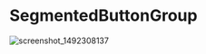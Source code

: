 # SegmentedButtonGroup
![screenshot_1492308137](https://cloud.githubusercontent.com/assets/20631330/25068592/737bfb1a-2236-11e7-8210-caae1d4d76a3.png)

